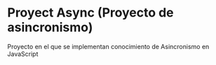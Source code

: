 # Proyect Async (Proyecto de asincronismo)

Proyecto en el que se implementan conocimiento de Asincronismo en JavaScript
